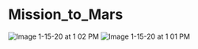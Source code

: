 # Mission_to_Mars
![Image 1-15-20 at 1 02 PM](https://user-images.githubusercontent.com/36050687/72471445-8b026200-3797-11ea-86c2-d0b6af8df259.jpg)
![Image 1-15-20 at 1 01 PM](https://user-images.githubusercontent.com/36050687/72471544-b6854c80-3797-11ea-9ec7-614a811395c9.jpg)

